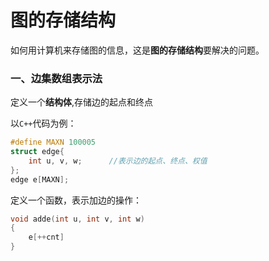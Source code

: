 # 图的存储结构
如何用计算机来存储图的信息，这是<strong>图的存储结构</strong>要解决的问题。
### 一、边集数组表示法
定义一个**结构体**,存储边的起点和终点

以`C++`代码为例：
```cpp
#define MAXN 100005
struct edge{
    int u, v, w;      //表示边的起点、终点、权值
};
edge e[MAXN];
```

定义一个函数，表示加边的操作：
```cpp
void adde(int u, int v, int w)
{
    e[++cnt]
}
```

